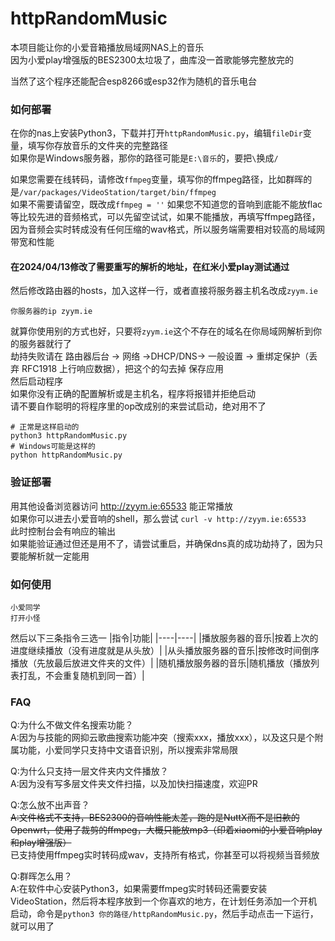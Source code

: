 # httpRandomMusic
本项目能让你的小爱音箱播放局域网NAS上的音乐  
因为小爱play增强版的BES2300太垃圾了，曲库没一首歌能够完整放完的  

当然了这个程序还能配合esp8266或esp32作为随机的音乐电台

### 如何部署
在你的nas上安装Python3，下载并打开`httpRandomMusic.py`，编辑`fileDir`变量，填写你存放音乐的文件夹的完整路径  
如果你是Windows服务器，那你的路径可能是`E:\音乐`的，要把`\`换成`/`  

如果您需要在线转码，请修改`ffmpeg`变量，填写你的ffmpeg路径，比如群晖的是`/var/packages/VideoStation/target/bin/ffmpeg`  
如果不需要请留空，既改成`ffmpeg = ''`
如果您不知道您的音响到底能不能放flac等比较先进的音频格式，可以先留空试试，如果不能播放，再填写ffmpeg路径，因为音频会实时转成没有任何压缩的wav格式，所以服务端需要相对较高的局域网带宽和性能

#### 在2024/04/13修改了需要重写的解析的地址，在红米小爱play测试通过
然后修改路由器的hosts，加入这样一行，或者直接将服务器主机名改成`zyym.ie`
```
你服务器的ip zyym.ie
```
就算你使用别的方式也好，只要将`zyym.ie`这个不存在的域名在你局域网解析到你的服务器就行了  
劫持失败请在 路由器后台 -> 网络 ->DHCP/DNS-> 一般设置 -> 重绑定保护（丢弃 RFC1918 上行响应数据），把这个的勾去掉 保存应用  
然后启动程序  
如果你没有正确的配置解析或是主机名，程序将报错并拒绝启动  
请不要自作聪明的将程序里的op改成别的来尝试启动，绝对用不了  
```
# 正常是这样启动的
python3 httpRandomMusic.py
# Windows可能是这样的
python httpRandomMusic.py
```

### 验证部署
用其他设备浏览器访问 http://zyym.ie:65533 能正常播放  
如果你可以进去小爱音响的shell，那么尝试 `curl -v http://zyym.ie:65533`  
此时控制台会有响应的输出  
如果能验证通过但还是用不了，请尝试重启，并确保dns真的成功劫持了，因为只要能解析就一定能用

### 如何使用
```
小爱同学
打开小怪
```
然后以下三条指令三选一
|指令|功能|
|----|----|
|播放服务器的音乐|按着上次的进度继续播放（没有进度就是从头放）|
|从头播放服务器的音乐|按修改时间倒序播放（先放最后放进文件夹的文件）|
|随机播放服务器的音乐|随机播放（播放列表打乱，不会重复随机到同一首）|

### FAQ
Q:为什么不做文件名搜索功能？  
A:因为与技能的网抑云歌曲搜索功能冲突（搜索xxx，播放xxx），以及这只是个附属功能，小爱同学只支持中文语音识别，所以搜索非常局限  

Q:为什么只支持一层文件夹内文件播放？  
A:因为没有写多层文件夹文件扫描，以及加快扫描速度，欢迎PR  

Q:怎么放不出声音？  
~~A:文件格式不支持，BES2300的音响性能太差，跑的是NuttX而不是旧款的Openwrt，使用了裁剪的ffmpeg，大概只能放mp3（印着xiaomi的小爱音响play和play增强版）~~  
已支持使用ffmpeg实时转码成wav，支持所有格式，你甚至可以将视频当音频放

Q:群晖怎么用？  
A:在软件中心安装Python3，如果需要ffmpeg实时转码还需要安装VideoStation，然后将本程序放到一个你喜欢的地方，在计划任务添加一个开机启动，命令是`python3 你的路径/httpRandomMusic.py`，然后手动点击一下运行，就可以用了
